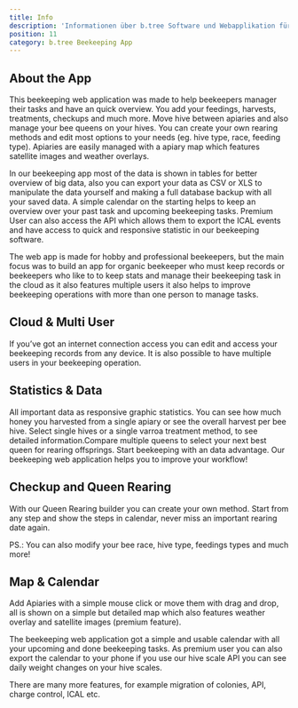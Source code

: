 ```yaml
---
title: Info
description: 'Informationen über b.tree Software und Webapplikation für Imkereien'
position: 11
category: b.tree Beekeeping App
---
```


<hero-content></hero-content>

## About the App

This beekeeping web application was made to help beekeepers manager their tasks and have an quick overview. You add your feedings, harvests, treatments, checkups and much more. Move hive between apiaries and also manage your bee queens on your hives. You can create your own rearing methods and edit most options to your needs (eg. hive type, race, feeding type). Apiaries are easily managed with a apiary map which features satellite images and weather overlays.

In our beekeeping app most of the data is shown in tables for better overview of big data, also you can export your data as CSV or XLS to manipulate the data yourself and making a full database backup with all your saved data. A simple calendar on the starting helps to keep an overview over your past task and upcoming beekeeping tasks. Premium User can also access the API which allows them to export the ICAL events and have access to quick and responsive statistic in our beekeeping software.

The web app is made for hobby and professional beekeepers, but the main focus was to build an app for organic beekeeper who must keep records or beekeepers who like to to keep stats and manage their beekeeping task in the cloud as it also features multiple users it also helps to improve beekeeping operations with more than one person to manage tasks.

<cloud-image url="btree-info/img/bees" alt="b.tree Header"></cloud-image>

## Cloud & Multi User

If you’ve got an internet connection access you can edit and access your beekeeping records from any device. It is also possible to have multiple users in your beekeeping operation.

## Statistics & Data

All important data as responsive graphic statistics. You can see how much honey you harvested from a single apiary or see the overall harvest per bee hive. Select single hives or a single varroa treatment method, to see detailed information.Compare multiple queens to select your next best queen for rearing offsprings. Start beekeeping with an data advantage. Our beekeeping web application helps you to improve your workflow!

<cloud-image url="btree-info/img/stats" alt="Statistics for Premium Member"></cloud-image>

## Checkup and Queen Rearing

With our Queen Rearing builder you can create your own method. Start from any step and show the steps in calendar, never miss an important rearing date again.

<base-alert type="info">

PS.: You can also modify your bee race, hive type, feedings types and much more!

</base-alert>

<cloud-image url="btree-info/img/queen.png" alt="Queen Management"></cloud-image>

## Map & Calendar

Add Apiaries with a simple mouse click or move them with drag and drop, all is shown on a simple but detailed map which also features weather overlay and satellite images (premium feature).

The beekeeping web application got a simple and usable calendar with all your upcoming and done beekeeping tasks. As premium user you can also export the calendar to your phone if you use our hive scale API you can see daily weight changes on your hive scales.

<cloud-image url="btree-info/img/map.jpg" alt="Apiary Map"></cloud-image>

<base-alert type="info">

  There are many more features, for example migration of colonies, API, charge control, ICAL etc.

</base-alert>

<cloud-image url="btree-info/img/nfc_handy.jpg" alt="NFC Android App" custom=""></cloud-image>
